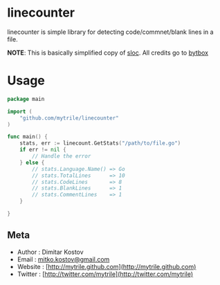 # linecounter

linecounter is simple library for detecting code/commnet/blank lines in a file.

**NOTE**: This is basically simplified copy of [sloc](https://github.com/bytbox/sloc). All credits go to [bytbox](https://github.com/bytbox)

# Usage

~~~ go
package main

import (
    "github.com/mytrile/linecounter"
)

func main() {
    stats, err := linecount.GetStats("/path/to/file.go")
    if err != nil {
        // Handle the error
    } else {
        // stats.Language.Name() => Go
        // stats.TotalLines      => 10
        // stats.CodeLines       => 8
        // stats.BlankLines      => 1
        // stats.CommentLines    => 1
    }

}

~~~

## Meta

* Author  : Dimitar Kostov
* Email   : mitko.kostov@gmail.com
* Website : [http://mytrile.github.com](http://mytrile.github.com)
* Twitter : [http://twitter.com/mytrile](http://twitter.com/mytrile)
